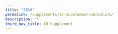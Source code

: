 ```yaml
---
title: "2016"
permalink: /supplements/ir-supplement/permalink/
description: ""
third_nav_title: IR Supplement
---
```

